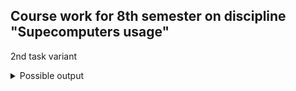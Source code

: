 ## Course work for 8th semester on discipline "Supecomputers usage"
2nd task variant


<details>
	<summary>Possible output</summary>
	<img src="https://i.ibb.co/qrpqBsX/image.png">
</details>